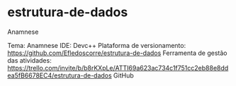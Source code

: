 # estrutura-de-dados
Anamnese

Tema: Anamnese
IDE: Devc++
Plataforma de versionamento: https://github.com/Efledoscorre/estrutura-de-dados
Ferramenta de gestão das atividades: https://trello.com/invite/b/b8rKXpLe/ATTI69a623ac734c1f751cc2eb88e8ddea5fB6678EC4/estrutura-de-dados
GitHub
